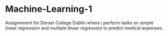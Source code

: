 # Machine-Learning-1
Assignement for Dorset College Dublin where i perform tasks on simple linear regression and multiple linear regression to predict medical expenses. 
